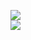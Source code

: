 [![](https://img.shields.io/badge/Made%20With-Github%20Spray-lightgrey.svg?style=for-the-badge&logo=github)](https://github.com/Annihil/github-spray#25369)  
[![](https://i.imgur.com/2DrTn0Z.gif)](https://github.com/Annihil/github-spray)